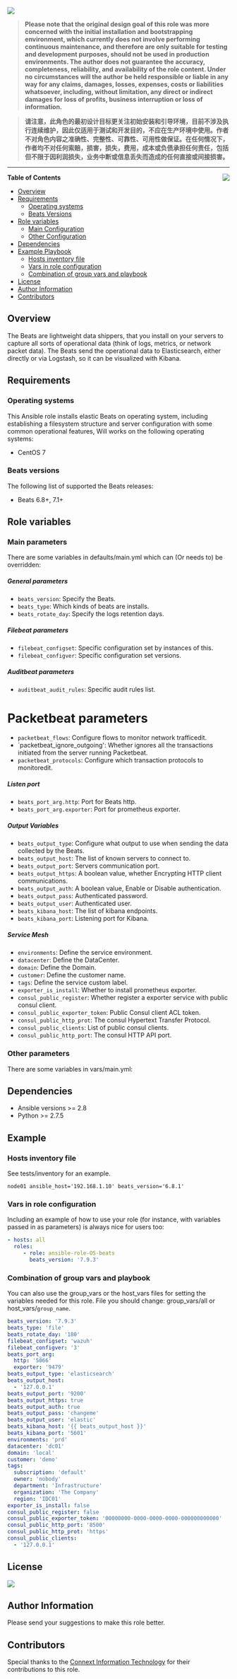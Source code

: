 ![](https://img.shields.io/badge/Ansible-beats-green.svg?logo=angular&style=for-the-badge)

>__Please note that the original design goal of this role was more concerned with the initial installation and bootstrapping environment, which currently does not involve performing continuous maintenance, and therefore are only suitable for testing and development purposes, should not be used in production environments. The author does not guarantee the accuracy, completeness, reliability, and availability of the role content. Under no circumstances will the author be held responsible or liable in any way for any claims, damages, losses, expenses, costs or liabilities whatsoever, including, without limitation, any direct or indirect damages for loss of profits, business interruption or loss of information.__

>__请注意，此角色的最初设计目标更关注初始安装和引导环境，目前不涉及执行连续维护，因此仅适用于测试和开发目的，不应在生产环境中使用。作者不对角色内容之准确性、完整性、可靠性、可用性做保证。在任何情况下，作者均不对任何索赔，损害，损失，费用，成本或负债承担任何责任，包括但不限于因利润损失，业务中断或信息丢失而造成的任何直接或间接损害。__
___

<p><img src="https://raw.githubusercontent.com/goldstrike77/goldstrike77.github.io/master/img/logo/logo_beat.png" align="right" /></p>

__Table of Contents__

- [Overview](#overview)
- [Requirements](#requirements)
  * [Operating systems](#operating-systems)
  * [Beats Versions](#beats-versions)
- [ Role variables](#Role-variables)
  * [Main Configuration](#Main-parameters)
  * [Other Configuration](#Other-parameters)
- [Dependencies](#dependencies)
- [Example Playbook](#example-playbook)
  * [Hosts inventory file](#Hosts-inventory-file)
  * [Vars in role configuration](#vars-in-role-configuration)
  * [Combination of group vars and playbook](#combination-of-group-vars-and-playbook)
- [License](#license)
- [Author Information](#author-information)
- [Contributors](#Contributors)

## Overview
The Beats are lightweight data shippers, that you install on your servers to capture all sorts of operational data (think of logs, metrics, or network packet data). The Beats send the operational data to Elasticsearch, either directly or via Logstash, so it can be visualized with Kibana.

## Requirements
### Operating systems
This Ansible role installs elastic Beats on operating system, including establishing a filesystem structure and server configuration with some common operational features, Will works on the following operating systems:

  * CentOS 7

### Beats versions

The following list of supported the Beats releases:

* Beats 6.8+, 7.1+

## Role variables
### Main parameters #
There are some variables in defaults/main.yml which can (Or needs to) be overridden:

##### General parameters
* `beats_version`: Specify the Beats.
* `beats_type`: Which kinds of beats are installs.
* `beats_rotate_day`: Specify the logs retention days.

##### Filebeat parameters
* `filebeat_configset`: Specific configuration set by instances of this.
* `filebeat_configver`: Specific configuration set versions.

##### Auditbeat parameters
* `auditbeat_audit_rules`: Specific audit rules list.

# Packetbeat parameters #
* `packetbeat_flows`: Configure flows to monitor network trafficedit.
* `packetbeat_ignore_outgoing': Whether ignores all the transactions initiated from the server running Packetbeat.
* `packetbeat_protocols`: Configure which transaction protocols to monitoredit.

##### Listen port
* `beats_port_arg.http`: Port for Beats http.
* `beats_port_arg.exporter`: Port for prometheus exporter.

##### Output Variables
* `beats_output_type`: Configure what output to use when sending the data collected by the Beats.
* `beats_output_host`: The list of known servers to connect to.
* `beats_output_port`: Servers communication port.
* `beats_output_https`: A boolean value, whether Encrypting HTTP client communications.
* `beats_output_auth`: A boolean value, Enable or Disable authentication.
* `beats_output_pass`: Authenticated password.
* `beats_output_user`: Authenticated user.
* `beats_kibana_host`: The list of kibana endpoints.
* `beats_kibana_port`: Listening port for Kibana.

##### Service Mesh
* `environments`: Define the service environment.
* `datacenter`: Define the DataCenter.
* `domain`: Define the Domain.
* `customer`: Define the customer name.
* `tags`: Define the service custom label.
* `exporter_is_install`: Whether to install prometheus exporter.
* `consul_public_register`: Whether register a exporter service with public consul client.
* `consul_public_exporter_token`: Public Consul client ACL token.
* `consul_public_http_prot`: The consul Hypertext Transfer Protocol.
* `consul_public_clients`: List of public consul clients.
* `consul_public_http_port`: The consul HTTP API port.

### Other parameters
There are some variables in vars/main.yml:

## Dependencies
- Ansible versions >= 2.8
- Python >= 2.7.5

## Example

### Hosts inventory file
See tests/inventory for an example.

    node01 ansible_host='192.168.1.10' beats_version='6.8.1'

### Vars in role configuration
Including an example of how to use your role (for instance, with variables passed in as parameters) is always nice for users too:

```yaml
- hosts: all
  roles:
     - role: ansible-role-OS-beats
       beats_version: '7.9.3'
```

### Combination of group vars and playbook
You can also use the group_vars or the host_vars files for setting the variables needed for this role. File you should change: group_vars/all or host_vars/`group_name`.

```yaml
beats_version: '7.9.3'
beats_type: 'file'
beats_rotate_day: '180'
filebeat_configset: 'wazuh'
filebeat_configver: '3'
beats_port_arg:
  http: '5066'
  exporter: '9479'
beats_output_type: 'elasticsearch'
beats_output_host:
  - '127.0.0.1'
beats_output_port: '9200'
beats_output_https: true
beats_output_auth: true
beats_output_pass: 'changeme'
beats_output_user: 'elastic'
beats_kibana_host: '{{ beats_output_host }}'
beats_kibana_port: '5601'
environments: 'prd'
datacenter: 'dc01'
domain: 'local'
customer: 'demo'
tags:
  subscription: 'default'
  owner: 'nobody'
  department: 'Infrastructure'
  organization: 'The Company'
  region: 'IDC01'
exporter_is_install: false
consul_public_register: false
consul_public_exporter_token: '00000000-0000-0000-0000-000000000000'
consul_public_http_port: '8500'
consul_public_http_prot: 'https'
consul_public_clients:
  - '127.0.0.1'
```

## License
![](https://img.shields.io/badge/MIT-purple.svg?style=for-the-badge)

## Author Information
Please send your suggestions to make this role better.

## Contributors
Special thanks to the [Connext Information Technology](http://www.connext.com.cn) for their contributions to this role.
